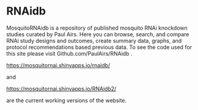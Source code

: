 # RNAidb

MosquitoRNAidb is a repository of published mosquito RNAi knockdown studies curated by Paul Airs. Here you can browse, search, and compare RNAi study designs and outcomes, create summary data, graphs, and protocol recommendations based previous data. To see the code used for this site please visit Github.com/PaulAirs/RNAidb . 

https://mosquitornai.shinyapps.io/rnaidb/

and

https://mosquitornai.shinyapps.io/RNAidb2/

are the current working versions of the website.
